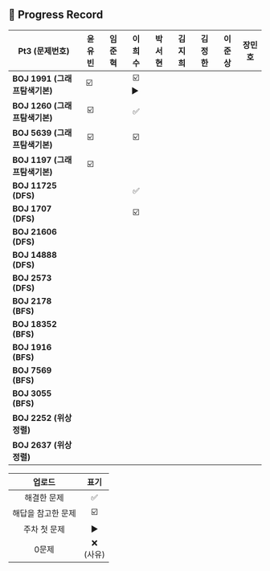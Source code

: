 ## 📍 Progress Record

| **Pt3 (문제번호)**         | **윤유빈**  | **임준혁** |  **이희수**   | **박서현** | **김지희** | **김정한** | **이준상** | **장민호** |
|------------------------|:--------:|:-------:|:----------:|:-------:|:-------:|:-------:|:-------:|:-------:|
| **BOJ 1991 (그래프탐색기본)** |    ☑️ ️️️️️     |         | ☑️ ▶️ ️️️️ |         |         |        |    ️     |         |
| **BOJ 1260 (그래프탐색기본)** |     ️☑️     |         |    ✅       |         |         |        |        |         |
| **BOJ 5639 (그래프탐색기본)** |     ☑️     |         |     ☑️       |         |         |         |         |         |
| **BOJ 1197 (그래프탐색기본)** |     ☑️     |         |            |         |         |         |         |         |
| **BOJ 11725 (DFS)**    |          |         |        ✅     |         |         |         |         |         |
| **BOJ 1707 (DFS)**     |          |         |      ☑️          |         |         |         |         |         |
| **BOJ 21606 (DFS)**    |          |         |            |         |         |         |         |         |
| **BOJ 14888 (DFS)**    |          |         |            |         |         |         |          |         |
| **BOJ 2573 (DFS)**     |          |         |            |         |         |         |         |         |
| **BOJ 2178 (BFS)**     |          |         |            |         |         |         |         |         |
| **BOJ 18352 (BFS)**    |          |         |            |         |        |         |          |         |
| **BOJ 1916 (BFS)**     |          |         |            |         |        |         |         |         |
| **BOJ 7569 (BFS)**     |          |         |            |         |         |         |         |         |
| **BOJ 3055 (BFS)**     |          |         |            |         |        |         |         |         |
| **BOJ 2252 (위상정렬)**    |          |         |            |         |        |         |         |         |
| **BOJ 2637 (위상정렬)**  |          |         |            |         |         |         |         |         |




|    업로드     |     표기      |
|:----------:|:-----------:|
|   해결한 문제   |      ✅      |
| 해답을 참고한 문제 |     ☑️      |
|  주차 첫 문제   |     ▶️     |
|    0문제     | ❌ <br/>(사유) |
